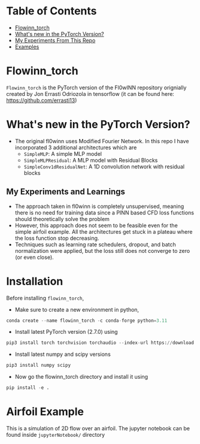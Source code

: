 # Table of Contents
- [Flowinn_torch](#flowinn_torch)
- [What's new in the PyTorch Version?](#whats-new-in-the-pytorch-version)
- [My Experiments From This Repo](#my-experiments-from-this-repo)
- [Examples](#airfoil-example)

# Flowinn_torch
`Flowinn_torch` is the PyTorch version of the Fl0wINN repository orignially created by Jon Errasti Odriozola in tensorflow (it can be found here: https://github.com/errasti13)

# What's new in the PyTorch Version?
- The original fl0winn uses Modified Fourier Network. In this repo I have incorporated 3 additional architectures which are
    - `SimpleMLP`: A simple MLP model 
    - `SimpleMLPResidual`: A MLP model with Residual Blocks
    - `SimpleConv1dResidualNet`: A 1D convolution network with residual blocks

## My Experiments and Learnings
- The approach taken in fl0winn is completely unsupervised, meaning there is no need for training data since a PINN based CFD loss functions should theoretically solve the problem
- However, this approach does not seem to be feasible even for the simple airfoil example. All the architectures get stuck in a plateau where the loss function stop decreasing. 
- Techniques such as learning rate schedulers, dropout, and batch normalization were applied, but the loss still does not converge to zero (or even close).

# Installation
Before installing `flowinn_torch`, 

- Make sure to create a new environment in python, 

```python
conda create --name flowinn_torch -c conda-forge python=3.11
```

- Install latest PyTorch version (2.7.0) using 
```python
pip3 install torch torchvision torchaudio --index-url https://download.pytorch.org/whl/cu118
```

- Install latest numpy and scipy versions 
```python
pip3 install numpy scipy
```
- Now go the flowinn_torch directory and install it using 
```python
pip install -e .
```

# Airfoil Example
This is a simulation of 2D flow over an airfoil. The jupyter notebook can be found inside `jupyterNotebook/` directory
